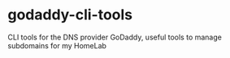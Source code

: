 # godaddy-cli-tools
CLI tools for the DNS provider GoDaddy, useful tools to manage subdomains for my HomeLab
